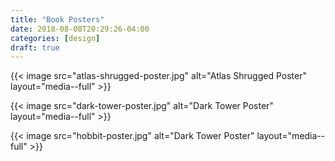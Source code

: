 ```yaml
---
title: "Book Posters"
date: 2018-08-08T20:29:26-04:00
categories: [design]
draft: true
---
```


{{< image src="atlas-shrugged-poster.jpg" alt="Atlas Shrugged Poster" layout="media--full" >}}

{{< image src="dark-tower-poster.jpg" alt="Dark Tower Poster" layout="media--full" >}}

{{< image src="hobbit-poster.jpg" alt="Dark Tower Poster" layout="media--full" >}}